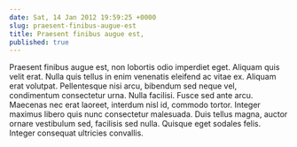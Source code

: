 ```yaml
---
date: Sat, 14 Jan 2012 19:59:25 +0000
slug: praesent-finibus-augue-est
title: Praesent finibus augue est,
published: true
---
```

Praesent finibus augue est, non lobortis odio imperdiet eget. Aliquam quis velit erat. Nulla quis tellus in enim venenatis eleifend ac vitae ex. Aliquam erat volutpat. Pellentesque nisi arcu, bibendum sed neque vel, condimentum consectetur urna. Nulla facilisi. Fusce sed ante arcu. Maecenas nec erat laoreet, interdum nisl id, commodo tortor. Integer maximus libero quis nunc consectetur malesuada. Duis tellus magna, auctor ornare vestibulum sed, facilisis sed nulla. Quisque eget sodales felis. Integer consequat ultricies convallis.
